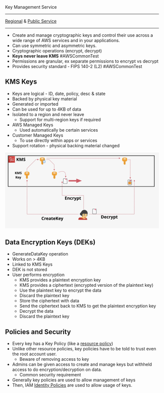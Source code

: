 Key Management Service
***
[Regional](../../Fundamentals/Resilience.md#Region) & [Public Service](../../Fundamentals/Public%20vs%20Private%20Services.md#Public%20service)
***
- Create and manage cryptographic keys and control their use across a wide range of AWS services and in your applications.
- Can use symmetric and asymmetric keys.
- Cryptographic operations (encrypt, decrypt)
- **Keys never leave KMS** #AWSCommonTest
- Permissions are granular, ex separate permissions to encrypt vs decrypt
- Provides security standard - FIPS 140-2 (L2) #AWSCommonTest 

## KMS Keys
- Keys are logical - ID, date, policy, desc & state
- Backed by physical key material
- Generated or imported
- Can be used for up to 4KB of data
- Isolated to a region and never leave
	- Support for multi-region keys if required
- AWS Managed Keys
	- Used automatically be certain services
- Customer Managed Keys
	- To use directly within apps or services
- Support rotation - physical backing material changed

![Pasted image 20250211211254.png](_atts/Pasted%20image%2020250211211254.png)

## Data Encryption Keys (DEKs)
- GenerateDataKey operation
- Works on > 4KB
- Linked to KMS Keys
- DEK is not stored
- User performs encryption
	- KMS provides a plaintext encryption key
	- KMS provides a ciphertext (encrypted version of the plaintext key)
	- Use the plaintext key to encrypt the data
	- Discard the plaintext key
	- Store the ciphertext with data
	- Send the ciphertext back to KMS to get the plaintext encryption key
	- Decrypt the data
	- Discard the plaintext key

## Policies and Security
- Every key has a Key Policy (like a [resource policy](../../Storage/S3/S3%20Security.md#Bucket%20Policies))
- Unlike other resource policies, key policies have to be told to trust even the root account user.
	- Beware of removing access to key
- Admins can be given access to create and manage keys but withheld access to do encryption/decryption on data.
	- Common security requirement
- Generally key policies are used to allow management of keys
- Then, IAM [Identity Policies](../Accounts/Identity%20Policies.md) are used to allow usage of keys.